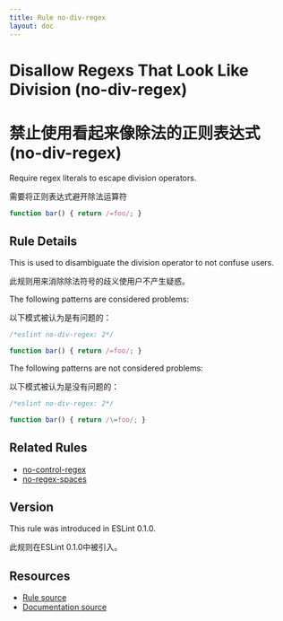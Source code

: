 ```yaml
---
title: Rule no-div-regex
layout: doc
---
```

<!-- Note: No pull requests accepted for this file. See README.md in the root directory for details. -->

# Disallow Regexs That Look Like Division (no-div-regex)

# 禁止使用看起来像除法的正则表达式 (no-div-regex)

Require regex literals to escape division operators.

需要将正则表达式避开除法运算符


```js
function bar() { return /=foo/; }
```

## Rule Details

This is used to disambiguate the division operator to not confuse users.

此规则用来消除除法符号的歧义使用户不产生疑惑。

The following patterns are considered problems:

以下模式被认为是有问题的：

```js
/*eslint no-div-regex: 2*/

function bar() { return /=foo/; }
```

The following patterns are not considered problems:

以下模式被认为是没有问题的：

```js
/*eslint no-div-regex: 2*/

function bar() { return /\=foo/; }
```

## Related Rules

* [no-control-regex](no-control-regex)
* [no-regex-spaces](no-regex-spaces)

## Version

This rule was introduced in ESLint 0.1.0.

此规则在ESLint 0.1.0中被引入。

## Resources

* [Rule source](https://github.com/eslint/eslint/tree/master/lib/rules/no-div-regex.js)
* [Documentation source](https://github.com/eslint/eslint/tree/master/docs/rules/no-div-regex.md)
